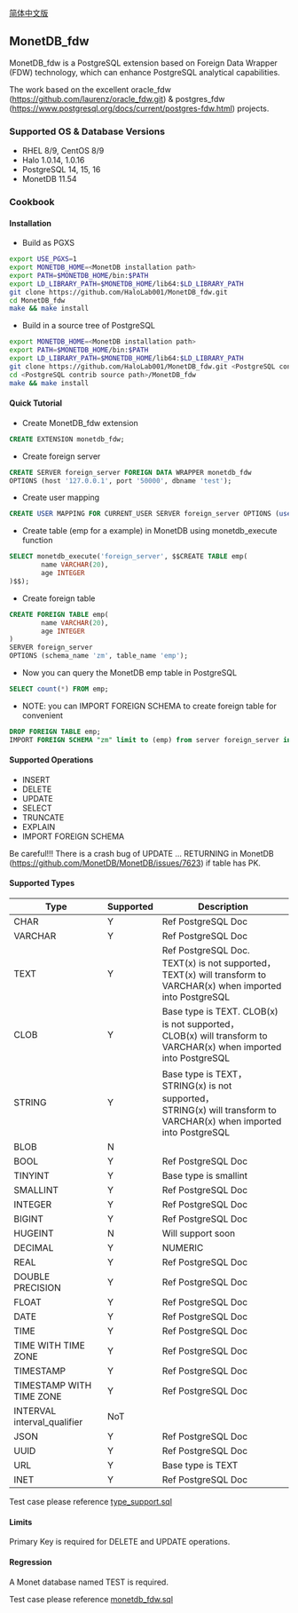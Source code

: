 [简体中文版](README_cn.md)

## MonetDB_fdw

MonetDB_fdw is a PostgreSQL extension based on Foreign Data Wrapper (FDW) technology, which can enhance PostgreSQL analytical capabilities.

The work based on the excellent oracle_fdw (https://github.com/laurenz/oracle_fdw.git) & postgres_fdw (https://www.postgresql.org/docs/current/postgres-fdw.html) projects.

### Supported OS & Database Versions

* RHEL 8/9, CentOS 8/9
* Halo 1.0.14, 1.0.16
* PostgreSQL 14, 15, 16
* MonetDB 11.54

### Cookbook

#### Installation

* Build as PGXS

```sh
export USE_PGXS=1
export MONETDB_HOME=<MonetDB installation path>
export PATH=$MONETDB_HOME/bin:$PATH
export LD_LIBRARY_PATH=$MONETDB_HOME/lib64:$LD_LIBRARY_PATH
git clone https://github.com/HaloLab001/MonetDB_fdw.git
cd MonetDB_fdw
make && make install
```

* Build in a source tree of PostgreSQL

```sh
export MONETDB_HOME=<MonetDB installation path>
export PATH=$MONETDB_HOME/bin:$PATH
export LD_LIBRARY_PATH=$MONETDB_HOME/lib64:$LD_LIBRARY_PATH
git clone https://github.com/HaloLab001/MonetDB_fdw.git <PostgreSQL contrib source path>
cd <PostgreSQL contrib source path>/MonetDB_fdw
make && make install
```

#### Quick Tutorial

* Create MonetDB_fdw extension

```sql
CREATE EXTENSION monetdb_fdw;
```

* Create foreign server

```sql
CREATE SERVER foreign_server FOREIGN DATA WRAPPER monetdb_fdw
OPTIONS (host '127.0.0.1', port '50000', dbname 'test');
```

* Create user mapping

```sql
CREATE USER MAPPING FOR CURRENT_USER SERVER foreign_server OPTIONS (user 'zm', password 'zm');
```

* Create table (emp for a example) in MonetDB using monetdb_execute function

```sql
SELECT monetdb_execute('foreign_server', $$CREATE TABLE emp(
        name VARCHAR(20),
        age INTEGER
)$$);
```

* Create foreign table

```sql
CREATE FOREIGN TABLE emp(
        name VARCHAR(20),
        age INTEGER
)
SERVER foreign_server
OPTIONS (schema_name 'zm', table_name 'emp');
```

* Now you can query the MonetDB emp table in PostgreSQL

```sql
SELECT count(*) FROM emp;
```

* NOTE: you can IMPORT FOREIGN SCHEMA to create foreign table for convenient

```sql
DROP FOREIGN TABLE emp;
IMPORT FOREIGN SCHEMA "zm" limit to (emp) from server foreign_server into public;
```

#### Supported Operations

* INSERT
* DELETE
* UPDATE
* SELECT
* TRUNCATE
* EXPLAIN
* IMPORT FOREIGN SCHEMA

Be careful!!! There is a crash bug of UPDATE ... RETURNING in MonetDB (https://github.com/MonetDB/MonetDB/issues/7623) if table has PK.

#### Supported Types


| Type                         | Supported | Description                                                                                                               |
| ---------------------------- | --------- | ------------------------------------------------------------------------------------------------------------------------- |
| CHAR                         | Y         | Ref PostgreSQL Doc                                                                                                        |
| VARCHAR                      | Y         | Ref PostgreSQL Doc                                                                                                        |
| TEXT                         | Y         | Ref PostgreSQL Doc. TEXT(x) is not supported，<br />TEXT(x) will transform to VARCHAR(x) when imported into PostgreSQL    |
| CLOB                         | Y         | Base type is TEXT. CLOB(x) is not supported，<br />CLOB(x) will transform to VARCHAR(x) when imported into PostgreSQL     |
| STRING                       | Y         | Base type is TEXT，STRING(x) is not supported，<br />STRING(x) will transform to VARCHAR(x) when imported into PostgreSQL |
| BLOB                         | N         |                                                                                                                           |
| BOOL                         | Y         | Ref PostgreSQL Doc                                                                                                        |
| TINYINT                      | Y         | Base type is smallint                                                                                                     |
| SMALLINT                     | Y         | Ref PostgreSQL Doc                                                                                                        |
| INTEGER                      | Y         | Ref PostgreSQL Doc                                                                                                        |
| BIGINT                       | Y         | Ref PostgreSQL Doc                                                                                                        |
| HUGEINT                      | N         | Will support soon                                                                                                         |
| DECIMAL                      | Y         | NUMERIC                                                                                                                   |
| REAL                         | Y         | Ref PostgreSQL Doc                                                                                                        |
| DOUBLE PRECISION             | Y         | Ref PostgreSQL Doc                                                                                                        |
| FLOAT                        | Y         | Ref PostgreSQL Doc                                                                                                        |
| DATE                         | Y         | Ref PostgreSQL Doc                                                                                                        |
| TIME                         | Y         | Ref PostgreSQL Doc                                                                                                        |
| TIME WITH TIME ZONE          | Y         | Ref PostgreSQL Doc                                                                                                        |
| TIMESTAMP                    | Y         | Ref PostgreSQL Doc                                                                                                        |
| TIMESTAMP WITH TIME ZONE     | Y         | Ref PostgreSQL Doc                                                                                                        |
| INTERVAL interval\_qualifier | NoT       |                                                                                                                           |
| JSON                         | Y         | Ref PostgreSQL Doc                                                                                                        |
| UUID                         | Y         | Ref PostgreSQL Doc                                                                                                        |
| URL                          | Y         | Base type is TEXT                                                                                                         |
| INET                         | Y         | Ref PostgreSQL Doc                                                                                                        |

Test case please reference [type\_support.sql](./sql/type_support.sql)

#### Limits

Primary Key is required for DELETE and UPDATE operations.

#### Regression

A Monet database named TEST is required.

Test case please reference [monetdb\_fdw.sql](./sql/monetdb_fdw.sql)
